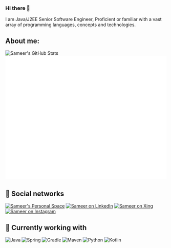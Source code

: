 ### Hi there 👋

I am Java/J2EE Senior Software Engineer, Proficient or familiar with a vast array of programming languages, concepts and technologies.

## About me:

<img align="left" alt="Sameer's GitHub Stats" src="https://github-contribution-stats.vercel.app/api/?username=cricketsamya" />

![Metrics](/github-metrics.svg)

## 👥 Social networks
[![Sameer's Personal Space](https://img.shields.io/badge/Personal%20Space-orange?style=flat&logo=chainlink&labelColor=orange)](https://sameerkulkarni.de/)
[![Sameer on LinkedIn](https://img.shields.io/badge/LinkedIn-0072b1?logo=linkedin&logoColor=FFFFFF)](https://www.linkedin.com/in/sameerkulkarni30/)
[![Sameer on Xing](https://img.shields.io/badge/Xing-green?style=flat&logo=xing&labelColor=green)](https://www.xing.com/profile/Sameer_Kulkarni3/cv)
[![Sameer on Instagram](https://img.shields.io/badge/Instagram-pink?style=flat&logo=instagram&labelColor=pink)](https://www.instagram.com/cricketsamya)

## 🧰 Currently working with
![Java](https://img.shields.io/badge/-Java-0072b1?logo=Java&logoColor=FFFFF)
![Spring](https://img.shields.io/badge/-Spring-95ad9b?logo=Spring&logoColor=000000)
![Gradle](https://img.shields.io/badge/-Gradle-0fbcdb?logo=Gradle&logoColor=000000)
![Maven](https://img.shields.io/badge/-Maven-0fd641?logo=Maven&logoColor=000000)
![Python](https://img.shields.io/badge/-Python-34cfeb?logo=Python&logoColor=000000)
![Kotlin](https://img.shields.io/badge/-Kotlin-F7DF1E?logo=Kotlin&logoColor=000000)

